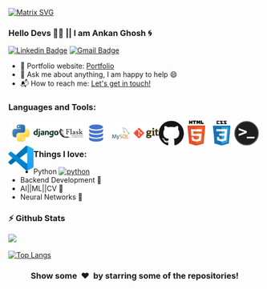 [![Matrix SVG](https://raw.githubusercontent.com/rodrigograca31/rodrigograca31/master/matrix.svg)](https://www.youtube.com/watch?v=SDkAGkd4NLc) 

<!-- <h3> Hello Devs 😶‍🌫️, I am Ankan Ghosh 🌀</h3> -->
### Hello Devs 😶‍🌫️ || I am Ankan Ghosh 🌀
[![Linkedin Badge](https://img.shields.io/badge/-0xSynapse-blue?style=flat-square&logo=Linkedin&logoColor=white&link=https://www.linkedin.com/in/0xsynapse)](https://www.linkedin.com/in/0xsynapse/)
[![Gmail Badge](https://img.shields.io/badge/-ankanghosh.makautai@gmail.com-c14438?style=flat-square&logo=Gmail&logoColor=white&link=mailto:ankanghosh.makautai@gmail.com)](mailto:ankanghosh.makautai@gmail.com) 


- 🎯 Portfolio website: [Portfolio](https://0xsynapse.github.io/)
- 💬 Ask me about anything, I am happy to help :smile:
- 📬 How to reach me: [Let's get in touch!][linkedin]

### Languages and Tools: 
<img align="left" alt="HTML5" width="50px" src="https://raw.githubusercontent.com/github/explore/80688e429a7d4ef2fca1e82350fe8e3517d3494d/topics/python/python.png" />
<img align="left" alt="HTML5" width="50px" src="https://raw.githubusercontent.com/github/explore/80688e429a7d4ef2fca1e82350fe8e3517d3494d/topics/django/django.png" />
<img align="left" alt="HTML5" width="50px" src="https://raw.githubusercontent.com/github/explore/80688e429a7d4ef2fca1e82350fe8e3517d3494d/topics/flask/flask.png" />
<img align="left" alt="SQL" width="50px" src="https://raw.githubusercontent.com/github/explore/80688e429a7d4ef2fca1e82350fe8e3517d3494d/topics/sql/sql.png" />
<img align="left" alt="MySQL" width="50px" src="https://raw.githubusercontent.com/github/explore/80688e429a7d4ef2fca1e82350fe8e3517d3494d/topics/mysql/mysql.png" />
<img align="left" alt="Git" width="50px" src="https://raw.githubusercontent.com/github/explore/80688e429a7d4ef2fca1e82350fe8e3517d3494d/topics/git/git.png" />
<img align="left" alt="GitHub" width="50px" src="https://raw.githubusercontent.com/github/explore/78df643247d429f6cc873026c0622819ad797942/topics/github/github.png"/>
<img align="left" alt="HTML5" width="50px" src="https://raw.githubusercontent.com/github/explore/80688e429a7d4ef2fca1e82350fe8e3517d3494d/topics/html/html.png" />
<img align="left" alt="CSS3" width="50px" src="https://raw.githubusercontent.com/github/explore/80688e429a7d4ef2fca1e82350fe8e3517d3494d/topics/css/css.png" />
<img align="left" alt="HTML5" width="50px" src="https://raw.githubusercontent.com/github/explore/80688e429a7d4ef2fca1e82350fe8e3517d3494d/topics/terminal/terminal.png" />
<img align="left" alt="Visual Studio Code" width="50px" src="https://raw.githubusercontent.com/github/explore/80688e429a7d4ef2fca1e82350fe8e3517d3494d/topics/visual-studio-code/visual-studio-code.png" />

<br>
<br>

### Things I love:
- Python <a href="https://emoji.gg/emoji/1887_python"><img src="https://cdn3.emoji.gg/emojis/1887_python.png" width="16px" height="16px" alt="python"></a> 
- Backend Development 🧩
- AI||ML||CV 👻
- Neural Networks 🧠

### :zap: Github Stats
<p>
    <a href="https://gitstats.me/0xSynapse" target="_blank"> 
        <img src="https://github-readme-stats.vercel.app/api?username=0xSynapse&&show_icons=true&hi&theme=dark&count_private=true&include_all_commits=true">
    </a>
</p>

[![Top Langs](https://github-readme-stats.vercel.app/api/top-langs/?username=0xSynapse&layout=compact)](https://github.com/anuraghazra/github-readme-stats) 
<div align="center">
<h3 align="center">Show some &nbsp;❤️&nbsp; by starring some of the repositories!</h3>

<!--[website]: -->
[linkedin]: https://www.linkedin.com/in/0xsynapse
